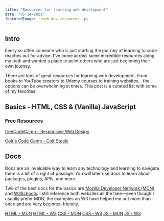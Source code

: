 ```yaml
---
title: "Resources for learning web development"
date: "05-14-2021"
featuredImage: ./web-dev-resources.jpg
---
```


## Intro

Every so often someone who is just starting the journey of learning to code reaches out for advice. I've come across some incredible resources along my path and wanted a place to point others who are just beginning their own journey.

There are tons of great resources for learning web development. From books to YouTube creators to Udemy courses to training websites... the options can be overwhelming at times. This post is a curated list with some of my favorites!

## Basics - HTML, CSS & (Vanilla) JavaScript

### Free Resources

<a href="https://www.freecodecamp.org/learn/responsive-web-design/" target="_blank">freeCodeCamp - Responsive Web Design</a>

<a href="https://www.youtube.com/watch?v=SF_Xl5TOGlY&list=PLblA84xge2_xNtaFnZhefjFbnDrpySKD3" target="_blank">Colt's Code Camp - Colt Steele</a>

## Docs

Docs are an invaluable way to learn any technology and learning to navigate them is a bit of a right of passage. You will later use docs to learn about packages, plugins, APIs, and more.

Two of the best docs for the basics are <a href="https://developer.mozilla.org/">Mozilla Developer Network (MDN)</a> and <a href="https://www.w3schools.com/">W3Schools</a>. I still reference both websites all the time&mdash;even though I usually prefer MDN, the examples on W3 have helped me out more than once and are very beginner-friendly.

<a href="https://developer.mozilla.org/en-US/docs/Web/HTML" target="blank">HTML - MDN</a>
<a href="https://www.w3schools.com/html/" target="blank">HTML - W3</a>
<a href="https://developer.mozilla.org/en-US/docs/Web/CSS" target="blank">CSS - MDN</a>
<a href="https://www.w3schools.com/w3css/defaulT.asp" target="blank">CSS - W3</a>
<a href="https://developer.mozilla.org/en-US/docs/Web/JavaScript" target="blank">JS - MDN</a>
<a href="https://www.w3schools.com/js/" target="blank">JS - W3</a>

<a href="https://www.udemy.com/course/the-web-developer-bootcamp/" target="blank"></a>
<a href="https://www.udemy.com/course/modern-javascript-from-the-beginning/" target="blank"></a>
<a href="https://www.udemy.com/course/the-complete-web-development-bootcamp/" target="blank"></a>
<a href="https://eloquentjavascript.net/" target="blank"></a>
<a href="https://flexboxfroggy.com/" target="blank"></a>
<a href="https://cssgridgarden.com/" target="blank"></a>
<a href="https://cssgridgarden.com/" target="blank"></a>
